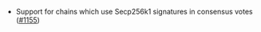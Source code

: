 *   Support for chains which use Secp256k1 signatures in consensus votes ([#1155](https://github.com/informalsystems/ibc-rs/issues/1155))
